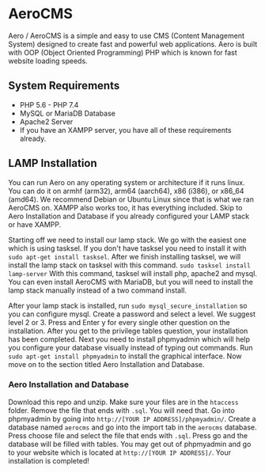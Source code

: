 # AeroCMS
Aero / AeroCMS is a simple and easy to use CMS (Content Management System) designed to create fast and powerful web applications. Aero is built with OOP (Object Oriented Programming) PHP which is known for fast website loading speeds.

## System Requirements
- PHP 5.6 - PHP 7.4
- MySQL or MariaDB Database
- Apache2 Server
- If you have an XAMPP server, you have all of these requirements already.

## LAMP Installation
You can run Aero on any operating system or architecture if it runs linux. You can do it on armhf (arm32), arm64 (aarch64), x86 (i386), or x86_64 (amd64). We recommend Debian or Ubuntu Linux since that is what we ran AeroCMS on. XAMPP also works too, it has everything included. Skip to Aero Installation and Database if you already configured your LAMP stack or have XAMPP.

Starting off we need to install our lamp stack. We go with the easiest one which is using tasksel. If you don't have tasksel you need to install it with `sudo apt-get install tasksel`. After we finish installing tasksel, we will install the lamp stack on tasksel with this command. `sudo tasksel install lamp-server` With this command, tasksel will install php, apache2 and mysql. You can even install AeroCMS with MariaDB, but you will need to install the lamp stack manually instead of a two command install. 

After your lamp stack is installed, run `sudo mysql_secure_installation` so you can configure mysql. Create a password and select a level. We suggest level 2 or 3. Press and Enter y for every single other question on the installation. After you get to the privilege tables question, your installation has been completed. Next you need to install phpmyadmin which will help you configure your database visually instead of typing out commands. Run `sudo apt-get install phpmyadmin` to install the graphical interface. Now move on to the section titled Aero Installation and Database.

### Aero Installation and Database
Download this repo and unzip. Make sure your files are in the `htaccess` folder. Remove the file that ends with `.sql`. You will need that. Go into phpmyadmin by going into `http://[YOUR IP ADDRESS]/phpmyadmin/`. Create a database named `aerocms` and go into the import tab in the `aerocms` database. Press choose file and select the file that ends with `.sql`. Press go and the database will be filled with tables. You may get out of phpmyadmin and go to your website which is located at `http://[YOUR IP ADDRESS]/`. Your installation is completed!
